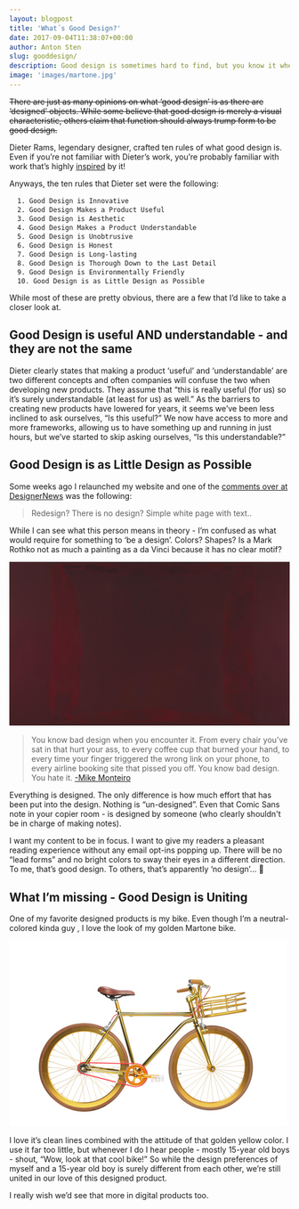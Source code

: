 ```yaml
---
layout: blogpost
title: 'What´s Good Design?'
date: 2017-09-04T11:38:07+00:00
author: Anton Sten
slug: gooddesign/
description: Good design is sometimes hard to find, but you know it when you find it. Why? How did they do it?
image: 'images/martone.jpg'
---
```


~~There are just as many opinions on what ‘good design’ is as there are ‘designed’ objects. While some believe that good design is merely a visual characteristic, others claim that function should always trump form to be good design.~~

Dieter Rams, legendary designer, crafted ten rules of what good design is. Even if you’re not familiar with Dieter’s work, you’re probably familiar with work that’s highly [inspired](http://www.apartmenttherapy.com/apple-design-doesnt-fall-far-from-brauns-tree-176668) by it!

Anyways, the ten rules that Dieter set were the following:

      1. Good Design is Innovative
      2. Good Design Makes a Product Useful
      3. Good Design is Aesthetic
      4. Good Design Makes a Product Understandable
      5. Good Design is Unobtrusive
      6. Good Design is Honest
      7. Good Design is Long-lasting
      8. Good Design is Thorough Down to the Last Detail
      9. Good Design is Environmentally Friendly
      10. Good Design is as Little Design as Possible

While most of these are pretty obvious, there are a few that I’d like to take a closer look at.

## Good Design is useful AND understandable - and they are not the same
Dieter clearly states that making a product ‘useful’ and ‘understandable’ are two different concepts and often companies will confuse the two when developing new products. They assume that “this is really useful (for us) so it’s surely understandable (at least for us) as well.” As the barriers to creating new products have lowered for years, it seems we’ve been less inclined to ask ourselves, “Is this useful?” We now have access to more and more frameworks, allowing us to have something up and running in just hours, but we’ve started to skip asking ourselves, “Is this understandable?”


## Good Design is as Little Design as Possible

Some weeks ago I relaunched my website and one of the [comments over at DesignerNews](https://www.designernews.co/stories/86573-anton-sten--a-redesign) was the following:

>Redesign? There is no design? Simple white page with text..

While I can see what this person means in theory - I’m confused as what would require for something to ‘be a design’. Colors? Shapes? Is a Mark Rothko not as much a painting as a da Vinci because it has no clear motif?

![Rothko](/images/rothko.jpg)

>You know bad design when you encounter it. From every chair you’ve sat in that hurt your ass, to every coffee cup that burned your hand, to every time your finger triggered the wrong link on your phone, to every airline booking site that pissed you off. You know bad design. You hate it. [-Mike Monteiro](https://antonsten.com/ux-designer/)

Everything is designed. The only difference is how much effort that has been put into the design. Nothing is “un-designed”. Even that Comic Sans note in your copier room - is designed by someone (who clearly shouldn't be in charge of making notes).

I want my content to be in focus. I want to give my readers a pleasant reading experience without any email opt-ins popping up. There will be no “lead forms” and no bright colors to sway their eyes in a different direction. To me, that’s good design. To others, that’s apparently ‘no design’… 🤔


## What I’m missing - Good Design is Uniting
One of my favorite designed products is my bike. Even though I’m a neutral-colored kinda guy , I love the look of my golden Martone bike.

![Martone](/images/martone.jpg)

I love it’s clean lines combined with the attitude of that golden yellow color. I use it far too little, but whenever I do I hear people - mostly 15-year old boys - shout, “Wow, look at that cool bike!” So while the design preferences of myself and a 15-year old boy is surely different from each other, we’re still united in our love of this designed product.

I really wish we’d see that more in digital products too.
